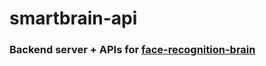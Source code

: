 # smartbrain-api

### Backend server + APIs for <a href="https://github.com/vinsdragonis/face-recognition-brain">face-recognition-brain</a>
